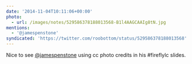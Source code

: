 ```yaml
---
date: '2014-11-04T10:11:06+00:00'
photo:
  - url: /images/notes/529586378188013568-B1l4AAGCAAIg8tN.jpg
mentions:
  - '@jamespenstone'
syndicated: 'https://twitter.com/roobottom/status/529586378188013568'
---
```

Nice to see [@jamespenstone](https://twitter.com/@jamespenstone) using cc photo credits in his #fireflylc slides. 
